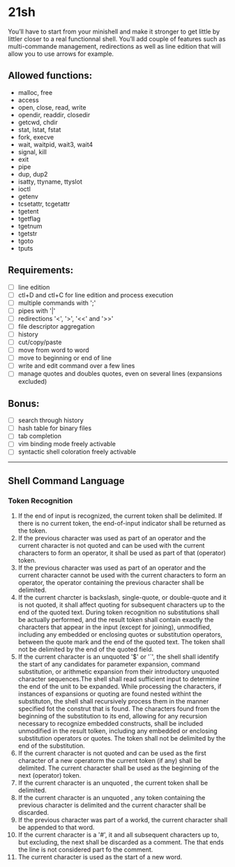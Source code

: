 # 21sh
You’ll have to start from your minishell and make it stronger to get little by littler closer to a real functionnal shell. You’ll add couple of features such as multi-commande management, redirections as well as line edition that will allow you to use arrows for example.

## Allowed functions:

*	malloc, free
*	access
*	open, close, read, write
*	opendir, readdir, closedir
*	getcwd, chdir
*	stat, lstat, fstat
*	fork, execve
*	wait, waitpid, wait3, wait4
*	signal, kill
*	exit
*	pipe
*	dup, dup2
*	isatty, ttyname, ttyslot
*	ioctl
*	getenv
*	tcsetattr, tcgetattr
*	tgetent
*	tgetflag
*	tgetnum
*	tgetstr
*	tgoto
*	tputs

## Requirements:

- [ ] line edition
- [ ] ctl+D and ctl+C for line edition and process execution
- [ ] multiple commands with ';'
- [ ] pipes with '|'
- [ ] redirections '<', '>', '<<' and '>>'
- [ ] file descriptor aggregation
- [ ] history
- [ ] cut/copy/paste
- [ ] move from word to word
- [ ] move to beginning or end of line
- [ ] write and edit command over a few lines
- [ ] manage quotes and doubles quotes, even on several lines (expansions excluded)

## Bonus:

- [ ] search through history
- [ ] hash table for binary files
- [ ] tab completion
- [ ] vim binding mode freely activable
- [ ] syntactic shell coloration freely activable

-----------------------

## Shell Command Language

### Token Recognition

1. If the end of input is recognized, the current token shall be delimited. If
there is no current token, the end-of-input indicator shall be returned as the
token.
2. If the previous character was used as part of an operator and the current
character is not quoted and can be used with the current characters to form an
operator, it shall be used as part of that (operator) token.
3. If the previous character was used as part of an operator and the current
character cannot be used with the current characters to form an operator, the
operator containing the previous character shall be delimited.
4. If the current charcter is backslash, single-quote, or double-quote and it is
not quoted, it shall affect quoting for subsequent characters up to the end of 
the quoted text. During token recognition no substitutions shall be actually
performed, and the result token shall contain exactly the characters that appear
in the input (except for <newline> joining), unmodified, including any embedded
or enclosing quotes or substitution operators, between the quote mark and the
end of the quoted text. The token shall not be delimited by the end of the quoted
field.
5. If the current character is an unquoted '$' or '`', the shell shall identify
the start of any candidates for parameter expansion, command substitution, or
arithmetic expansion from their introductory unquoted character sequences.The
shell shall read sufficient input to determine the end of the unit to be expanded.
While processing the characters, if instances of expansions or quoting are found
nested withint the substituton, the shell shall recursively process them in the
manner specified fot the construt that is found. The characters found from the
beginning of the substitution to its end, allowing for any recursion necessary
to recognize embedded constructs, shall be included unmodified in the result
tolken, including any embedded or enclosing substitution operators or quotes.
The token shall not be delimited by the end of the substitution.
6. If the current character is not quoted and can be used as the first
character of a new operatorm the current token (if any) shall be delimited.
The current character shall be used as the beginning of the next (operator) token.
7. If the current character is an unquoted <newline>, the current token shall
be delimited.
8. If the current character is an unquoted <blank>, any token containing the
previous character is delimited and the current character shall be discarded.
9. If the previous character was part of a workd, the current character shall be
appended to that word.
10. If the current character is a '#', it and all subsequent characters up to,
but excluding, the next <newline> shall be discarded as a comment. The
<newline> that ends the line is not considered part fo the comment.
11. The current character is used as the start of a new word.
